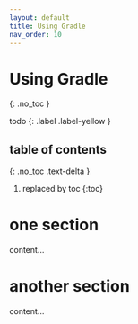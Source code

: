 ```yaml
---
layout: default
title: Using Gradle
nav_order: 10
---
```


# Using Gradle
{: .no_toc }

todo
{: .label .label-yellow }

## table of contents
{: .no_toc .text-delta }

1. replaced by toc
{:toc}


# one section

content...

# another section

content...
